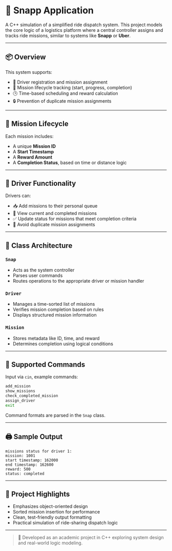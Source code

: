 # 🚗 Snapp Application

A C++ simulation of a simplified ride dispatch system. This project models the core logic of a logistics platform where a central controller assigns and tracks ride missions, similar to systems like **Snapp** or **Uber**.

---

## 📦 Overview

This system supports:

- 👥 Driver registration and mission assignment  
- 🔁 Mission lifecycle tracking (start, progress, completion)  
- 🕒 Time-based scheduling and reward calculation  
- 🔒 Prevention of duplicate mission assignments  

---

## 🔁 Mission Lifecycle

Each mission includes:

- A unique **Mission ID**  
- A **Start Timestamp**  
- A **Reward Amount**  
- A **Completion Status**, based on time or distance logic  

---

## 👤 Driver Functionality

Drivers can:

- 📥 Add missions to their personal queue  
- 📃 View current and completed missions  
- ✅ Update status for missions that meet completion criteria  
- 🚫 Avoid duplicate mission assignments  

---

## 🧱 Class Architecture

### `Snap`
- Acts as the system controller  
- Parses user commands  
- Routes operations to the appropriate driver or mission handler  

### `Driver`
- Manages a time-sorted list of missions  
- Verifies mission completion based on rules  
- Displays structured mission information  

### `Mission`
- Stores metadata like ID, time, and reward  
- Determines completion using logical conditions  

---

## 💬 Supported Commands

Input via `cin`, example commands:
```bash
add_mission
show_missions
check_completed_mission
assign_driver
exit
```

Command formats are parsed in the `Snap` class.

---

## 🖨️ Sample Output

```
missions status for driver 1:
mission: 1001
start timestamp: 162000
end timestamp: 162600
reward: 500
status: completed
```

---

## 🎯 Project Highlights

- Emphasizes object-oriented design
- Sorted mission insertion for performance
- Clean, test-friendly output formatting
- Practical simulation of ride-sharing dispatch logic

---

> 🏫 Developed as an academic project in C++ exploring system design and real-world logic modeling.
